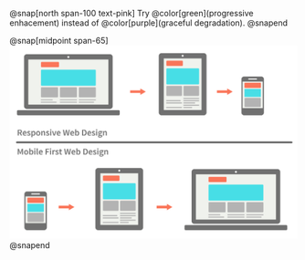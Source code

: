 @snap[north span-100 text-pink]
Try @color[green](progressive enhacement) instead of @color[purple](graceful degradation).
@snapend

@snap[midpoint span-65]
![progressive approache](assets/img/graceful-progressive.png)
@snapend